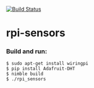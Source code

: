 [![Build Status](https://github.com/gooddoog/rpi-sensors/workflows/Build/badge.svg)](https://github.com/gooddoog/rpi-sensors/actions)

# rpi-sensors

### Build and run:
```console
$ sudo apt-get install wiringpi
$ pip install Adafruit-DHT
$ nimble build
$ ./rpi_sensors
```
